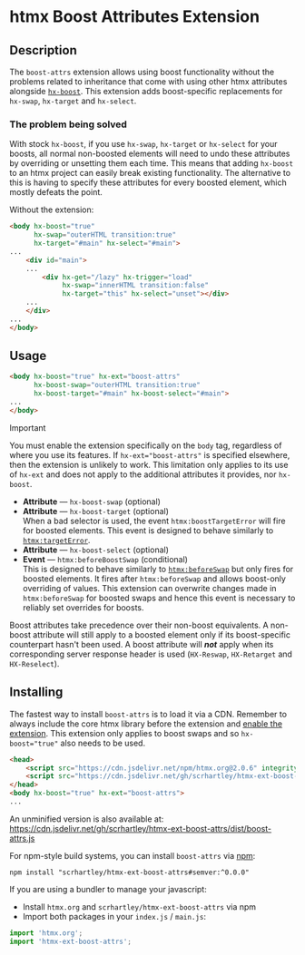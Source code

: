 # htmx Boost Attributes Extension

## Description

The `boost-attrs` extension allows using boost functionality without the problems related to inheritance that come with using other htmx attributes alongside [`hx-boost`](https://htmx.org/attributes/hx-boost/). This extension adds boost-specific replacements for `hx-swap`, `hx-target` and `hx-select`.

### The problem being solved

With stock `hx-boost`, if you use `hx-swap`, `hx-target` or `hx-select` for your boosts, all normal non-boosted elements will need to undo these attributes by overriding or unsetting them each time. This means that adding `hx-boost` to an htmx project can easily break existing functionality. The alternative to this is having to specify these attributes for every boosted element, which mostly defeats the point.

Without the extension:
```html
<body hx-boost="true"
      hx-swap="outerHTML transition:true"
      hx-target="#main" hx-select="#main">
...
    <div id="main">
    ...
        <div hx-get="/lazy" hx-trigger="load"
             hx-swap="innerHTML transition:false"
             hx-target="this" hx-select="unset"></div>
    ...
    </div>
...
</body>
```


## Usage

```html
<body hx-boost="true" hx-ext="boost-attrs"
      hx-boost-swap="outerHTML transition:true"
      hx-boost-target="#main" hx-boost-select="#main">
...
</body>
```
> [!IMPORTANT]
> You must enable the extension specifically on the `body` tag, regardless of where you use its features. If `hx-ext="boost-attrs"` is specified elsewhere, then the extension is unlikely to work. This limitation only applies to its use of `hx-ext` and does not apply to the additional attributes it provides, nor `hx-boost`.

* **Attribute** — `hx-boost-swap` (optional)  
* **Attribute** — `hx-boost-target` (optional)  
When a bad selector is used, the event `htmx:boostTargetError` will fire for boosted elements. This event is designed to behave similarly to [`htmx:targetError`](https://htmx.org/events/#htmx:targetError).  
* **Attribute** — `hx-boost-select` (optional)  
* **Event** — `htmx:beforeBoostSwap` (conditional)  
This is designed to behave similarly to [`htmx:beforeSwap`](https://htmx.org/events/#htmx:beforeSwap) but only fires for boosted elements. It fires after `htmx:beforeSwap` and allows boost-only overriding of values. This extension can overwrite changes made in `htmx:beforeSwap` for boosted swaps and hence this event is necessary to reliably set overrides for boosts.

Boost attributes take precedence over their non-boost equivalents. A non-boost attribute will still apply to a boosted element only if its boost-specific counterpart hasn't been used. A boost attribute will ***not*** apply when its corresponding server response header is used (`HX-Reswap`, `HX-Retarget` and `HX-Reselect`).


## Installing

The fastest way to install `boost-attrs` is to load it via a CDN. Remember to always include the core htmx library before the extension and [enable the extension](#Usage). This extension only applies to boost swaps and so `hx-boost="true"` also needs to be used.

```html
<head>
    <script src="https://cdn.jsdelivr.net/npm/htmx.org@2.0.6" integrity="sha384-Akqfrbj/HpNVo8k11SXBb6TlBWmXXlYQrCSqEWmyKJe+hDm3Z/B2WVG4smwBkRVm" crossorigin="anonymous"></script>
    <script src="https://cdn.jsdelivr.net/gh/scrhartley/htmx-ext-boost-attrs@0.0.0/dist/boost-attrs.min.js" integrity="sha384-nYmSuzDSFrs+dq2leJam05mhnpHIvHmRuFdZL5tIVZb+Cuv6jBE+Tzrae3Mbwkaq" crossorigin="anonymous"></script>
</head>
<body hx-boost="true" hx-ext="boost-attrs">
...
```

An unminified version is also available at:  
https://cdn.jsdelivr.net/gh/scrhartley/htmx-ext-boost-attrs/dist/boost-attrs.js

For npm-style build systems, you can install `boost-attrs` via [npm](https://www.npmjs.com/):
```shell
npm install "scrhartley/htmx-ext-boost-attrs#semver:^0.0.0"
```
If you are using a bundler to manage your javascript:
* Install `htmx.org` and `scrhartley/htmx-ext-boost-attrs` via npm
* Import both packages in your `index.js` / `main.js`:
```js
import 'htmx.org';
import 'htmx-ext-boost-attrs';
```